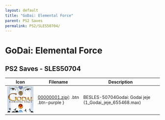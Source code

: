 ```yaml
---
layout: default
title: "GoDai: Elemental Force"
parent: PS2 Saves
permalink: PS2/SLES50704/
---
```

# GoDai: Elemental Force

## PS2 Saves - SLES50704

| Icon | Filename | Description |
|------|----------|-------------|
| ![GoDai: Elemental Force](icon0.png) | [00000001.zip](00000001.zip){: .btn .btn-purple } | BESLES-50704Godai: Godai jeje (1_Godai_jeje_655468.max) |
